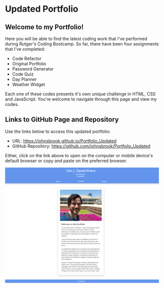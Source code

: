 # Updated Portfolio

## Welcome to my Portfolio! 

Here you will be able to find the latest coding work that I've performed during Rutger's Coding Bootcamp. So far, there have been four assignments that I've completed: 

* Code Refactor
* Original Portfolio
* Password Generator
* Code Quiz
* Day Planner
* Weather Widget

Each one of these codes presents it's own unique challenge in HTML, CSS and JavaScript. You're welcome to navigate through this page and view my codes.


## Links to GitHub Page and Repository

Use the links below to access this updated portfolio:

* URL: https://johnsbrook.github.io/Portfolio_Updated
* GitHub Repository: https://github.com/johnsbrook/Portfolio_Updated 

Either, click on the link above to open on the computer or mobile device's default browser or copy and paste on the preferred browser. 


![Getting Started](assets/images/screenshot.png)
